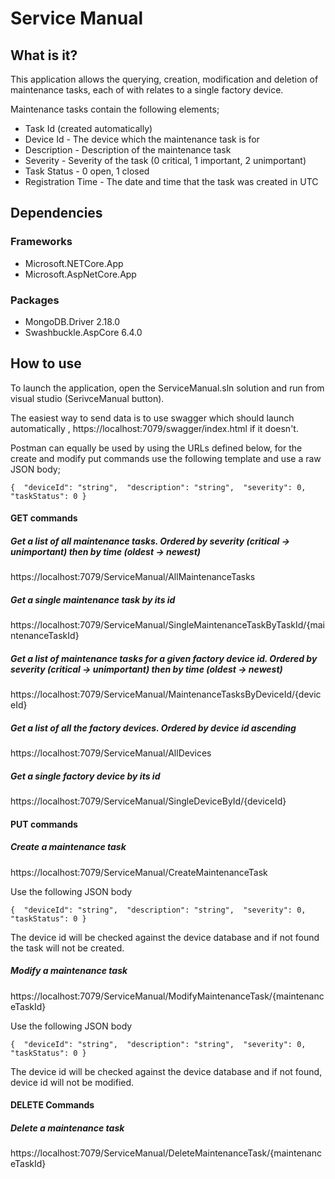 # Service Manual

## What is it?

This application allows the querying, creation, modification and deletion of maintenance tasks, each of with relates to a single factory device.

Maintenance tasks contain the following elements;

- Task Id (created automatically)
- Device Id - The device which the maintenance task is for
- Description - Description of the maintenance task
- Severity - Severity of the task (0 critical, 1 important, 2 unimportant)
- Task Status - 0 open, 1 closed
- Registration Time - The date and time that the task was created in UTC



## **Dependencies**

### Frameworks

- Microsoft.NETCore.App
- Microsoft.AspNetCore.App

### Packages

- MongoDB.Driver 2.18.0
- Swashbuckle.AspCore 6.4.0



## How to use

To launch the application, open the ServiceManual.sln solution and run from visual studio (SerivceManual button).

The easiest way to send data is to use swagger which should launch automatically , https://localhost:7079/swagger/index.html if it doesn't.

Postman can equally be used by using the URLs defined below, for the create and modify put commands use the following template and use a raw JSON body;

```
{  "deviceId": "string",  "description": "string",  "severity": 0,  "taskStatus": 0 }
```



#### GET commands

##### Get a list of all maintenance tasks. Ordered by severity (critical -> unimportant) then by time (oldest -> newest)

https://localhost:7079/ServiceManual/AllMaintenanceTasks



##### Get a single maintenance task by its id

https://localhost:7079/ServiceManual/SingleMaintenanceTaskByTaskId/{maintenanceTaskId}



##### Get a list of maintenance tasks for a given factory device id. Ordered by severity (critical -> unimportant) then by time (oldest -> newest)

https://localhost:7079/ServiceManual/MaintenanceTasksByDeviceId/{deviceId}



##### Get a list of all the factory devices. Ordered by device id ascending

https://localhost:7079/ServiceManual/AllDevices



##### Get a single factory device by its id

https://localhost:7079/ServiceManual/SingleDeviceById/{deviceId}



#### PUT commands

##### Create a maintenance task

https://localhost:7079/ServiceManual/CreateMaintenanceTask

Use the following JSON body

```
{  "deviceId": "string",  "description": "string",  "severity": 0,  "taskStatus": 0 }
```

The device id will be checked against the device database and if not found the task will not be created.



##### Modify a maintenance task

https://localhost:7079/ServiceManual/ModifyMaintenanceTask/{maintenanceTaskId}

Use the following JSON body

```
{  "deviceId": "string",  "description": "string",  "severity": 0,  "taskStatus": 0 }
```

The device id will be checked against the device database and if not found, device id will not be modified.



#### DELETE Commands

##### Delete a maintenance task

https://localhost:7079/ServiceManual/DeleteMaintenanceTask/{maintenanceTaskId}

